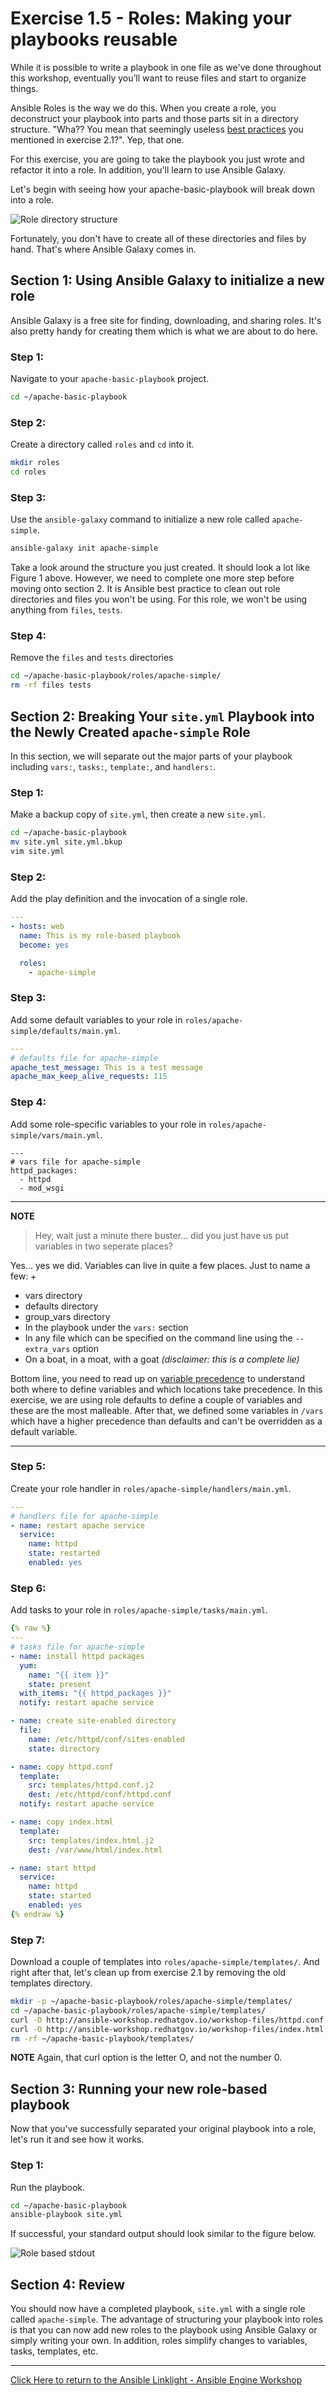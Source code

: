 # Exercise 1.5 - Roles: Making your playbooks reusable

While it is possible to write a playbook in one file as we've done throughout this workshop, eventually you’ll want to reuse files and start to organize things.

Ansible Roles is the way we do this.  When you create a role, you deconstruct your playbook into parts and those parts sit in a directory structure.  "Wha??  You mean that seemingly useless [best practices](http://docs.ansible.com/ansible/playbooks_best_practices.html) you mentioned in exercise 2.1?".  Yep, that one.

For this exercise, you are going to take the playbook you just wrote and refactor it into a role.  In addition, you'll learn to use Ansible Galaxy.

Let's begin with seeing how your apache-basic-playbook will break down into a role.

![Role directory structure](roledir_1.png)

Fortunately, you don't have to create all of these directories and files by hand.  That's where Ansible Galaxy comes in.

## Section 1: Using Ansible Galaxy to initialize a new role

Ansible Galaxy is a free site for finding, downloading, and sharing roles.  It's also pretty handy for creating them which is what we are about to do here.


### Step 1:

Navigate to your `apache-basic-playbook` project.

```bash
cd ~/apache-basic-playbook
```


### Step 2:

Create a directory called `roles` and `cd` into it.

```bash
mkdir roles
cd roles
```


### Step 3:

Use the `ansible-galaxy` command to initialize a new role called `apache-simple`.

```bash
ansible-galaxy init apache-simple
```

Take a look around the structure you just created.  It should look a lot like Figure 1 above.  However, we need to complete one more step before moving onto section 2.  It is Ansible best practice to clean out role directories and files you won't be using.  For this role, we won't be using anything from `files`, `tests`.


### Step 4:

Remove the `files` and `tests` directories

```bash
cd ~/apache-basic-playbook/roles/apache-simple/
rm -rf files tests
```


## Section 2: Breaking Your `site.yml` Playbook into the Newly Created `apache-simple` Role


In this section, we will separate out the major parts of your playbook including `vars:`, `tasks:`, `template:`, and `handlers:`.

### Step 1:

Make a backup copy of `site.yml`, then create a new `site.yml`.

```bash
cd ~/apache-basic-playbook
mv site.yml site.yml.bkup
vim site.yml
```

### Step 2:

Add the play definition and the invocation of a single role.

```yml
---
- hosts: web
  name: This is my role-based playbook
  become: yes

  roles:
    - apache-simple
```

### Step 3:

Add some default variables to your role in `roles/apache-simple/defaults/main.yml`.

```yml
---
# defaults file for apache-simple
apache_test_message: This is a test message
apache_max_keep_alive_requests: 115
```

### Step 4:

Add some role-specific variables to your role in `roles/apache-simple/vars/main.yml`.

```
---
# vars file for apache-simple
httpd_packages:
  - httpd
  - mod_wsgi
```

---
**NOTE**

> Hey, wait just a minute there buster... did you just have us put variables in two seperate places?

Yes... yes we did.  Variables can live in quite a few places.  Just to name a few: +

- vars directory
- defaults directory
- group_vars directory
- In the playbook under the `vars:` section
- In any file which can be specified on the command line using the `--extra_vars` option
- On a boat, in a moat, with a goat  _(disclaimer:  this is a complete lie)_

Bottom line, you need to read up on [variable precedence](http://docs.ansible.com/ansible/latest/playbooks_variables.html#variable-precedence-where-should-i-put-a-variable) to understand both where to define variables and which locations take precedence.  In this exercise, we are using role defaults to define a couple of variables and these are the most malleable.  After that, we defined some variables in `/vars`
which have a higher precedence than defaults and can't be overridden as a default variable.

---

### Step 5:

Create your role handler in `roles/apache-simple/handlers/main.yml`.

```yml
---
# handlers file for apache-simple
- name: restart apache service
  service:
    name: httpd
    state: restarted
    enabled: yes
```

### Step 6:

Add tasks to your role in `roles/apache-simple/tasks/main.yml`.

```yml
{% raw %}
---
# tasks file for apache-simple
- name: install httpd packages
  yum:
    name: "{{ item }}"
    state: present
  with_items: "{{ httpd_packages }}"
  notify: restart apache service

- name: create site-enabled directory
  file:
    name: /etc/httpd/conf/sites-enabled
    state: directory

- name: copy httpd.conf
  template:
    src: templates/httpd.conf.j2
    dest: /etc/httpd/conf/httpd.conf
  notify: restart apache service

- name: copy index.html
  template:
    src: templates/index.html.j2
    dest: /var/www/html/index.html

- name: start httpd
  service:
    name: httpd
    state: started
    enabled: yes
{% endraw %}    
```

### Step 7:

Download a couple of templates into `roles/apache-simple/templates/`.  And right after that, let's clean up from exercise 2.1 by removing the old templates directory.

```bash
mkdir -p ~/apache-basic-playbook/roles/apache-simple/templates/
cd ~/apache-basic-playbook/roles/apache-simple/templates/
curl -O http://ansible-workshop.redhatgov.io/workshop-files/httpd.conf.j2
curl -O http://ansible-workshop.redhatgov.io/workshop-files/index.html.j2
rm -rf ~/apache-basic-playbook/templates/
```

**NOTE**
Again, that curl option is the letter O, and not the number 0.

## Section 3: Running your new role-based playbook

Now that you've successfully separated your original playbook into a role,
let's run it and see how it works.

### Step 1:

Run the playbook.

```bash
cd ~/apache-basic-playbook
ansible-playbook site.yml
```

If successful, your standard output should look similar to the figure below.

![Role based stdout](stdout_3.png)

## Section 4: Review

You should now have a completed playbook, `site.yml` with a single role called `apache-simple`.  The advantage of structuring your playbook into roles is that you can now add new roles to the playbook using Ansible Galaxy or simply writing your own.  In addition, roles simplify changes to variables, tasks, templates, etc.


---

[Click Here to return to the Ansible Linklight - Ansible Engine Workshop](../README.md)
